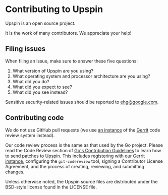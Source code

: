 # Contributing to Upspin

Upspin is an open source project.

It is the work of many contributors. We appreciate your help!


## Filing issues

When filing an issue, make sure to answer these five questions:

1. What version of Upspin are you using?
2. What operating system and processor architecture are you using?
3. What did you do?
4. What did you expect to see?
5. What did you see instead?

Sensitive security-related issues should be reported to [ehg@google.com](mailto:ehg@google.com).


## Contributing code

We do not use GitHub pull requests
(we use [an instance](https://upspin-review.googlesource.com/) of the
[Gerrit](https://www.gerritcodereview.com/) code review system instead).

Our code review process is the same as that used by the Go project.
Please read the Code Review section of
[Go's Contribution Guidelines](https://golang.org/doc/contribute.html#Code_review)
to learn how to send patches to Upspin.
This includes registering with
[our Gerrit instance]((https://upspin-review.googlesource.com/)),
configuring the `git-codereview` tool,
signing a Contributor License Agreement,
and the process of creating, reviewing, and submitting changes.

Unless otherwise noted, the Upspin source files are distributed under
the BSD-style license found in the LICENSE file.

